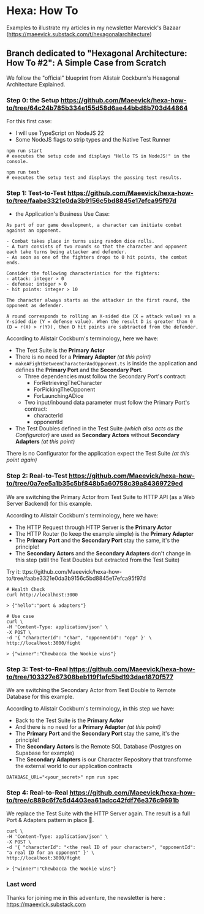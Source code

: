 # Hexa: How To

Examples to illustrate my articles in my newsletter Marevick's Bazaar (https://maeevick.substack.com/t/hexagonalarchitecture)

## Branch dedicated to "Hexagonal Architecture: How To #2": A Simple Case from Scratch

We follow the "official" blueprint from Alistair Cockburn's Hexagonal Architecture Explained.

### Step 0: the Setup https://github.com/Maeevick/hexa-how-to/tree/64c24b785b334e155d58d6ae44bbd8b703d44864

For this first case:

- I will use TypeScript on NodeJS 22
- Some NodeJS flags to strip types and the Native Test Runner

```shell
npm run start
# executes the setup code and displays "Hello TS in NodeJS!" in the console.

npm run test
# executes the setup test and displays the passing test results.
```

### Step 1: Test-to-Test https://github.com/Maeevick/hexa-how-to/tree/faabe3321e0da3b9156c5bd8845e17efca95f97d

- the Application's Business Use Case:

```
As part of our game development, a character can initiate combat against an opponent.

- Combat takes place in turns using random dice rolls.
- A turn consists of two rounds so that the character and opponent each take turns being attacker and defender.
- As soon as one of the fighters drops to 0 hit points, the combat ends.

Consider the following characteristics for the fighters:
- attack: integer > 0
- defense: integer > 0
- hit points: integer > 10

The character always starts as the attacker in the first round, the opponent as defender.

A round corresponds to rolling an X-sided die (X = attack value) vs a Y-sided die (Y = defense value). When the result D is greater than 0 (D = r(X) > r(Y)), then D hit points are subtracted from the defender.
```

According to Alistair Cockburn's terminology, here we have:

- The Test Suite is the **Primary Actor**
- There is no need for a **Primary Adapter** _(at this point)_
- `makeAFightBetweenCharacterAndOpponent.ts` is inside the application and defines the **Primary Port** and the **Secondary Port**.
  - Three dependencies must follow the Secondary Port's contract:
    - ForRetrievingTheCharacter
    - ForPickingTheOpponent
    - ForLaunchingADice
  - Two input/inbound data parameter must follow the Primary Port's contract:
    - characterId
    - opponentId
- The Test Doubles defined in the Test Suite _(which also acts as the Configurator)_ are used as **Secondary Actors** without **Secondary Adapters** _(at this point)_

There is no Configurator for the application expect the Test Suite _(at this point again)_

### Step 2: Real-to-Test https://github.com/Maeevick/hexa-how-to/tree/0a7ee5a1b35c5bf848b5a60758c39a84369729ed

We are switching the Primary Actor from Test Suite to HTTP API (as a Web Server Backend) for this example.

According to Alistair Cockburn's terminology, here we have:

- The HTTP Request through HTTP Server is the **Primary Actor**
- The HTTP Router (to keep the example simple) is the **Primary Adapter**
- The **Primary Port** and the **Secondary Port** stay the same, it's the principle!
- The **Secondary Actors** and the **Secondary Adapters** don't change in this step (still the Test Doubles but extracted from the Test Suite)

Try it:
ttps://github.com/Maeevick/hexa-how-to/tree/faabe3321e0da3b9156c5bd8845e17efca95f97d

```shell
# Health Check
curl http://localhost:3000

> {"hello":"port & adapters"}
```

```shell
# Use case
curl \
-H 'Content-Type: application/json' \
-X POST \
-d '{ "characterId": "char", "opponentId": "opp" }' \
http://localhost:3000/fight

> {"winner":"Chewbacca the Wookie wins"}
```

### Step 3: Test-to-Real https://github.com/Maeevick/hexa-how-to/tree/103327e67308beb119f1afc5bd193dae1870f577

We are switching the Secondary Actor from Test Double to Remote Database for this example.

According to Alistair Cockburn's terminology, in this step we have:

- Back to the Test Suite is the **Primary Actor**
- And there is no need for a **Primary Adapter** _(at this point)_
- The **Primary Port** and the **Secondary Port** stay the same, it's the principle!
- The **Secondary Actors** is the Remote SQL Database (Postgres on Supabase for example)
- The **Secondary Adapters** is our Character Repository that transforme the external world to our application contracts

```
DATABASE_URL="<your_secret>" npm run spec
```

### Step 4: Real-to-Real https://github.com/Maeevick/hexa-how-to/tree/c889c6f7c5d4403ea61adcc42fdf76e376c9691b

We replace the Test Suite with the HTTP Server again. The result is a full Port & Adapters pattern in place 🎉.

```shell
curl \
-H 'Content-Type: application/json' \
-X POST \
-d '{ "characterId": "<the real ID of your character>", "opponentId": "a real ID for an opponent" }' \
http://localhost:3000/fight

> {"winner":"Chewbacca the Wookie wins"}
```

### Last word

Thanks for joining me in this adventure, the newsletter is here : https://maeevick.substack.com
